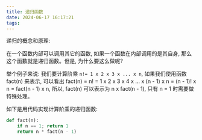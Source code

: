 ```yaml
---
title: 递归函数
date: 2024-06-17 16:17:21
tags:
---
```

 
递归的概念和原理:

在一个函数内部可以调用其它的函数, 如果一个函数在内部调用的是其自身, 那么这个函数就是递归函数。但是, 为什么要这么做呢? 

举个例子来说: 我们要计算阶乘 `n!= 1 x 2 x 3 x ... x n`, 如果我们使用函数 fact(n) 来表示, 可以看出 fact(n) = n! = 1 x 2 x 3 x 4 x ... x (n - 1) x n = (n - 1)! x n = fact(n - 1) x n, 所以, fact(n) 可以表示为 n x fact(n - 1), 只有 n = 1 时需要做特殊处理。

如下是用代码实现计算阶乘的递归函数:

```python
def fact(n):
    if n == 1; return 1
    return n * fact(n - 1)
```

